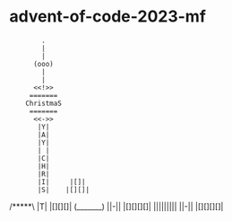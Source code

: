 # advent-of-code-2023-mf

            .             
            |             
            |             
          (ooo)           
            |             
            |             
          <<!>>           
         =======          
        ChristmaS         
         =======          
          <<->>           
           |Y|            
           |A|            
           |Y|            
           | |            
           |C|            
           |H|            
           |R|            
           |I|     |[]|   
           |S|    |[][]|  
 /*****\   |T|   |[][][]| 
(_______) ||-|| |[][][][]|
||||||||| ||-|| |[][][][]|
